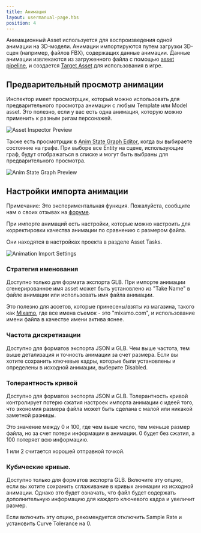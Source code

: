 ```yaml
---
title: Анимация
layout: usermanual-page.hbs
position: 4
---
```


Анимационный Asset используется для воспроизведения одной анимации на 3D-модели. Анимации импортируются путем загрузки 3D-сцен (например, файлов FBX), содержащих данные анимации. Данные анимации извлекаются из загруженного файла с помощью [asset pipeline][asset_pipeline], и создается [Target Asset][target_asset] для использования в игре.

## Предварительный просмотр анимации

Инспектор имеет просмотрщик, который можно использовать для предварительного просмотра анимации с любым Template или Model asset. Это полезно, если у вас есть одна анимация, которую можно применить к разным ригам персонажей.

![Asset Inspector Preview][inspector-preview-gif]

Также есть просмотрщик в [Anim State Graph Editor][anim-state-graph-editor], когда вы выбираете состояние на графе. При выборе все Entity на сцене, использующие граф, будут отображаться в списке и могут быть выбраны для предварительного просмотра.

![Anim State Graph Preview][anim-state-graph-preview-gif]

## Настройки импорта анимации

<div class="alert alert-info">
Примечание: Это экспериментальная функция. Пожалуйста, сообщите нам о своих отзывах на <a href="https://forum.playcanvas.com/" target="_blank">форуме</a>.
</div>

При импорте анимаций есть настройки, которые можно настроить для корректировки качества анимации по сравнению с размером файла.

Они находятся в настройках проекта в разделе Asset Tasks.

![Animation Import Settings][animation_import_settings]

### Стратегия именования

Доступно только для формата экспорта GLB. При импорте анимации сгенерированное имя asset может быть установлено из "Take Name" в файле анимации или использовать имя файла анимации.

Это полезно для ассетов, которые принесены/взяты из магазина, такого как [Mixamo][mixamo], где все имена съемок - это "mixamo.com", и использование имени файла в качестве имени актива яснее.

### Частота дискретизации

Доступно для форматов экспорта JSON и GLB. Чем выше частота, тем выше детализация и точность анимации за счет размера. Если вы хотите сохранить ключевые кадры, которые были установлены и определены в исходной анимации, выберите Disabled.

### Толерантность кривой

Доступно для форматов экспорта JSON и GLB. Толерантность кривой контролирует потерю сжатия настроек импорта анимации с идеей того, что экономия размера файла может быть сделана с малой или никакой заметной разницы.

Это значение между 0 и 100, где чем выше число, тем меньше размер файла, но за счет потери информации в анимации. 0 будет без сжатия, а 100 потеряет всю информацию.

1 или 2 считается хорошей отправной точкой.

### Кубические кривые.

Доступно только для форматов экспорта GLB. Включите эту опцию, если вы хотите сохранить сглаживание в кривых анимации из исходной анимации. Однако это будет означать, что файл будет содержать дополнительную информацию для каждого ключевого кадра и увеличит размер.

Если включить эту опцию, рекомендуется отключить Sample Rate и установить Curve Tolerance на 0.

[asset_pipeline]: /user-manual/glossary#asset-pipeline
[target_asset]: /user-manual/glossary#target-asset
[animation_import_settings]: /images/user-manual/assets/animation/animation-import-settings.png
[mixamo]: https://www.mixamo.com/
[anim-state-graph-editor]: /user-manual/animation/anim-state-graph-assets/
[inspector-preview-gif]: /images/user-manual/assets/animation/inspector-preview.gif
[anim-state-graph-preview-gif]: /images/user-manual/assets/animation/anim-state-graph-preview.gif
